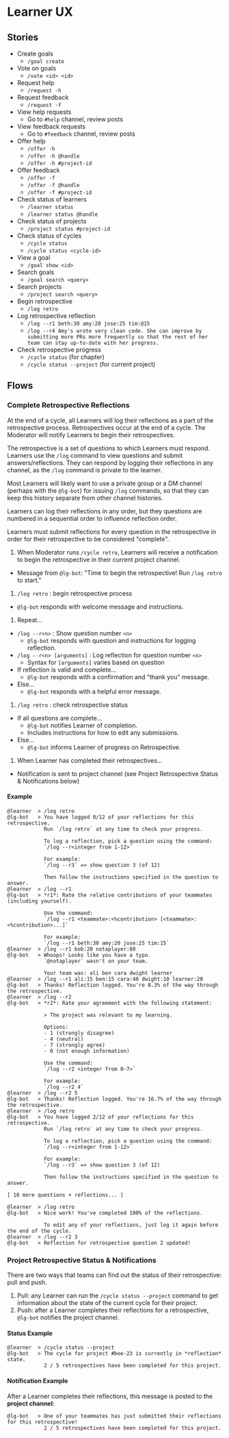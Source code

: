 # Learner UX

## Stories

- Create goals
  - `/goal create`
- Vote on goals
  - `/vote <id> <id>`
- Request help
  - `/request -h`
- Request feedback
  - `/request -f`
- View help requests
  - Go to `#help` channel, review posts
- View feedback requests
  - Go to `#feedback` channel, review posts
- Offer help
  - `/offer -h`
  - `/offer -h @handle`
  - `/offer -h #project-id`
- Offer feedback
  - `/offer -f`
  - `/offer -f @handle`
  - `/offer -f #project-id`
- Check status of learners
  - `/learner status`
  - `/learner status @handle`
- Check status of projects
  - `/project status #project-id`
- Check status of cycles
  - `/cycle status`
  - `/cycle status <cycle-id>`
- View a goal
  - `/goal show <id>`
- Search goals
  - `/goal search <query>`
- Search projects
  - `/project search <query>`
- Begin retrospective
  - `/log retro`
- Log retrospective reflection
  - `/log --r1 beth:30 amy:20 jose:25 tim:@15`
  - `/log --r4 Amy's wrote very clean code. She can improve by submitting more PRs more frequently so that the rest of her team can stay up-to-date with her progress.`
- Check retrospective progress
  - `/cycle status` (for chapter)
  - `/cycle status --project` (for current project)

## Flows

### Complete Retrospective Reflections

At the end of a cycle, all Learners will log their reflections as a part of the retrospective process. Retrospectives occur at the end of a cycle. The Moderator will notify Learners to begin their retrospectives.

The retrospective is a set of questions to which Learners must respond. Learners use the `/log` command to view questions and submit answers/reflections. They can respond by logging their reflections in any channel, as the `/log` command is private to the learner.

Most Learners will likely want to use a private group or a DM channel (perhaps with the `@lg-bot`) for issuing `/log` commands, so that they can keep this history separate from other channel histories.

Learners can log their reflections in any order, but they questions are numbered in a sequential order to influence reflection order.

Learners must submit reflections for every question in the retrospective in order for their retrospective to be considered "complete".

1. When Moderator runs `/cycle retro`, Learners will receive a notification to begin the retrospective in their current project channel.
  - Message from `@lg-bot`: "Time to begin the retrospective! Run `/log retro` to start."
1. `/log retro` : begin retrospective process
  - `@lg-bot` responds with welcome message and instructions.
1. Repeat...
  - `/log --r<n>` : Show question number `<n>`
    - `@lg-bot` responds with question and instructions for logging reflection.
  - `/log --r<n> [arguments]` : Log reflection for question number `<n>`
    - Syntax for `[arguments]` varies based on question
  - If reflection is valid and complete...
    - `@lg-bot` responds with a confirmation and "thank you" message.
  - Else...
    - `@lg-bot` responds with a helpful error message.
1. `/log retro` : check retrospective status
  - If all questions are complete...
    - `@lg-bot` notifies Learner of completion.
    - Includes instructions for how to edit any submissions.
  - Else...
    - `@lg-bot` informs Learner of progress on Retrospective.
1. When Learner has completed their retrospectives...
  - Notification is sent to project channel (see Project Retrospective Status & Notifications below)

#### Example

```
@learner  > /log retro
@lg-bot   > You have logged 0/12 of your reflections for this retrospective.
            Run `/log retro` at any time to check your progress.

            To log a reflection, pick a question using the command:
            `/log --r<integer from 1-12>`

            For example:
            `/log --r3` => show question 3 (of 12)

            Then follow the instructions specified in the question to answer.
@learner  > /log --r1
@lg-bot   > *r1*: Rate the relative contributions of your teammates (including yourself).

            Use the command:
            `/log --r1 <teammate>:<%contribution> [<teammate>:<%contribution>...]`

            For example:
            `/log --r1 beth:30 amy:20 jose:25 tim:15`
@learner  > /log --r1 bob:20 notaplayer:80
@lg-bot   > Whoops! Looks like you have a typo.
            `@notaplayer` wasn't on your team.

            Your team was: ali ben cara dwight learner
@learner  > /log --r1 ali:15 ben:15 cara:40 dwight:10 learner:20
@lg-bot   > Thanks! Reflection logged. You're 8.3% of the way through the retrospective.
@learner  > /log --r2
@lg-bot   > *r2*: Rate your agreement with the following statement:

            > The project was relevant to my learning.

            Options:
            - 1 (strongly disagree)
            - 4 (neutral)
            - 7 (strongly agree)
            - 0 (not enough information)

            Use the command:
            `/log --r2 <integer from 0-7>`

            For example:
            `/log --r2 4`
@learner  > /log --r2 5
@lg-bot   > Thanks! Reflection logged. You're 16.7% of the way through the retrospective.
@learner  > /log retro
@lg-bot   > You have logged 2/12 of your reflections for this retrospective.
            Run `/log retro` at any time to check your progress.

            To log a reflection, pick a question using the command:
            `/log --r<integer from 1-12>`

            For example:
            `/log --r3` => show question 3 (of 12)

            Then follow the instructions specified in the question to answer.

[ 10 more questions + reflections... ]

@learner  > /log retro
@lg-bot   > Nice work! You've completed 100% of the reflections.

            To edit any of your reflections, just log it again before the end of the cycle.
@learner  > /log --r2 3
@lg-bot   > Reflection for retrospective question 2 updated!
```

### Project Retrospective Status & Notifications

There are two ways that teams can find out the status of their retrospective: pull and push.

1. Pull: any Learner can run the `/cycle status --project` command to get information about the state of the current cycle for their project.
1. Push: after a Learner completes their reflections for a retrospective, `@lg-bot` notifies the project channel.

#### Status Example

```
@learner  > /cycle status --project
@lg-bot   > The cycle for project #bee-23 is currently in *reflection* state.
            2 / 5 retrospectives have been completed for this project.
```

#### Notification Example

After a Learner completes their reflections, this message is posted to the **project channel**:

```
@lg-bot   > One of your teammates has just submitted their reflections for this retrospective!
            2 / 5 retrospectives have been completed for this project.
```
